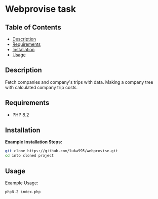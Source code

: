 
# Webprovise task

## Table of Contents

- [Description](#description)
- [Requirements](#requirements)
- [Installation](#installation)
- [Usage](#usage)

## Description

Fetch companies and company's trips with data. Making a company tree with calculated company trip costs.

## Requirements

- PHP 8.2

## Installation

**Example Installation Steps:**
```bash
git clone https://github.com/luka995/webprovise.git
cd into cloned project
```

## Usage


Example Usage:
```bash
php8.2 index.php
```
